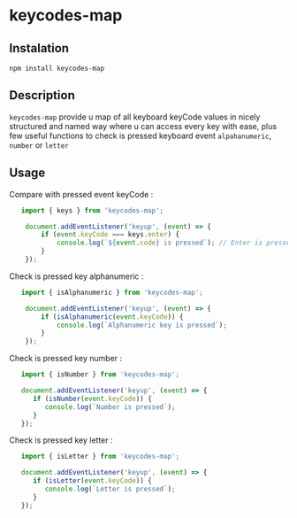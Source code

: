# keycodes-map

## Instalation
`npm install keycodes-map`

## Description



`keycodes-map` provide u map of all keyboard keyCode values in nicely structured and named way where u can access every key with ease, plus few useful functions to check is pressed keyboard event `alpahanumeric`, `number` or `letter`

## Usage

 Compare with pressed event keyCode :

```js
   import { keys } from 'keycodes-map';

	document.addEventListener('keyup', (event) => {
		if (event.keyCode === keys.enter) {
			console.log(`${event.code} is pressed`); // Enter is pressed
		}
	});
```
Check is pressed key alphanumeric :
```js
   import { isAlphanumeric } from 'keycodes-map';

	document.addEventListener('keyup', (event) => {
		if (isAlphanumeric(event.keyCode)) {
			console.log(`Alphanumeric key is pressed`);
		}
	});
```
Check is pressed key number :
```js
   import { isNumber } from 'keycodes-map';

   document.addEventListener('keyup', (event) => {
      if (isNumber(event.keyCode)) {
         console.log(`Number is pressed`);
      }
   });
```

Check is pressed key letter :
```js
   import { isLetter } from 'keycodes-map';

   document.addEventListener('keyup', (event) => {
      if (isLetter(event.keyCode)) {
         console.log(`Letter is pressed`);
      }
   });
```
